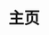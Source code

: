 ---
home: true
layout: BlogHome
icon: home
title: 主页
# heroImage: https://cdn.alomerry.com/blog/avatar.png
heroImageStyle: "border-radius: 50%;"
heroText: 时日无多
tagline: Keep Working And Never Give Up！
bgImage: https://api.kdcc.cn/
heroFullScreen: false
projects:
  - icon: cib:leetcode
    name: 算法题解
    desc: PAT、LeetCode 题解
    link: /ioi/
  - icon: link
    name: 收藏
    desc: 一些博客、工具
    link: /links/stars/
  - icon: book
    name: 美文文摘
    desc: 读者、文苑、知乎、微博等
    link: /space/digest
  - icon: article
    name: 文档
    desc: 常用文档汇总
    link: /links/docs/
  # - icon: project
  #   name: 伙伴名称
  #   desc: 伙伴详细介绍
  # #   link: https://你的伙伴链接
  # - icon: 优秀博客
  #   name: 自定义项目/logo.svg
  #   desc: 自定义详细介绍
  #   link: /links/friends/

footer: '<a href="http://beian.miit.gov.cn/" rel="noopener noreferrer" target="_blank">备案号: 苏ICP备19037502号-3</a> | <a href="/about/">关于网站</a>'
---